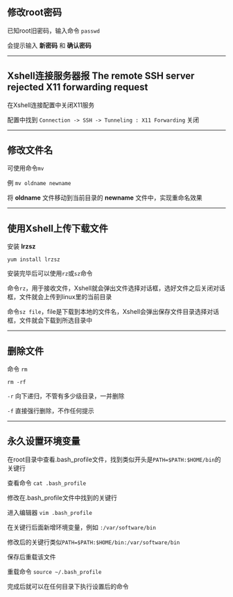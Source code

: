 ## 修改root密码 ##

已知root旧密码，输入命令 `passwd`

会提示输入 **新密码** 和 **确认密码**


***

## Xshell连接服务器报 The remote SSH server rejected X11 forwarding request ##

在Xshell连接配置中关闭X11服务

配置中找到 `Connection -> SSH -> Tunneling : X11 Forwarding` 关闭


***

## 修改文件名 ##

可使用命令`mv`

例 `mv oldname newname`

将 **oldname** 文件移动到当前目录的 **newname** 文件中，实现重命名效果


***

## 使用Xshell上传下载文件 ##

安装 **lrzsz**

`yum install lrzsz`

安装完毕后可以使用`rz`或`sz`命令

命令`rz`，用于接收文件，Xshell就会弹出文件选择对话框，选好文件之后关闭对话框，文件就会上传到linux里的当前目录

命令`sz file`，file是下载到本地的文件名，Xshell会弹出保存文件目录选择对话框，文件就会下载到所选目录中


***

## 删除文件 ##

命令 `rm`

`rm -rf`

`-r` 向下递归，不管有多少级目录，一并删除

`-f` 直接强行删除，不作任何提示


***

## 永久设置环境变量 ##

在root目录中查看.bash_profile文件，找到类似开头是`PATH=$PATH:$HOME/bin`的关键行

查看命令 `cat .bash_profile`

修改在.bash_profile文件中找到的关键行

进入编辑器 `vim .bash_profile` 

在关键行后面新增环境变量，例如 `:/var/software/bin`

修改后的关键行类似`PATH=$PATH:$HOME/bin:/var/software/bin`

保存后重载该文件

重载命令 `source ~/.bash_profile`

完成后就可以在任何目录下执行设置后的命令
